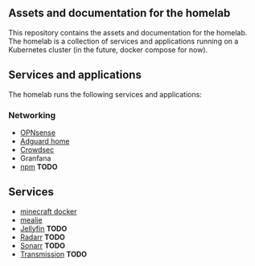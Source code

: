 ## Assets and documentation for the homelab
This repository contains the assets and documentation for the homelab. The homelab is a collection of services and applications running on a Kubernetes cluster (in the future, docker compose for now).

## Services and applications
The homelab runs the following services and applications:

### Networking
- [OPNsense](https://www.opnsense.org/)
- [Adguard home](https://adguard.com/)
- [Crowdsec](https://crowdsec.net/)
- Granfana
- [npm](https://www.npmjs.com/) **TODO**
## Services
- [minecraft docker](https://docker-minecraft-server.readthedocs.io/en/latest/)
- [mealie](https://www.mealie.io/)
- [Jellyfin](https://jellyfin.org/) **TODO**
- [Radarr](https://radarr.video/) **TODO**
- [Sonarr](https://sonarr.tv/) **TODO**
- [Transmission](https://transmissionbt.com/) **TODO**

